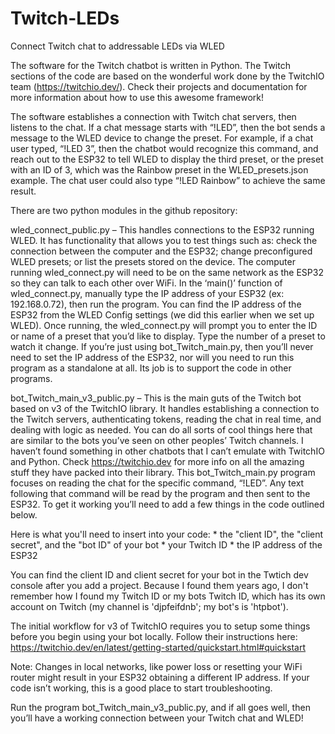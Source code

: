 # Twitch-LEDs
 Connect Twitch chat to addressable LEDs via WLED


The software for the Twitch chatbot is written in Python. The Twitch sections of the code are based on the wonderful work done by the TwitchIO team (https://twitchio.dev/). Check their projects and documentation for more information about how to use this awesome framework!

The software establishes a connection with Twitch chat servers, then listens to the chat. If a chat message starts with “!LED”, then the bot sends a message to the WLED device to change the preset. For example, if a chat user typed, “!LED 3”, then the chatbot would recognize this command, and reach out to the ESP32 to tell WLED to display the third preset, or the preset with an ID of 3, which was the Rainbow preset in the WLED_presets.json example. The chat user could also type “!LED Rainbow” to achieve the same result.

There are two python modules in the github repository:

wled_connect_public.py – This handles connections to the ESP32 running WLED. It has functionality that allows you to test things such as: check the connection between the computer and the ESP32; change preconfigured WLED presets; or list the presets stored on the device. The computer running wled_connect.py will need to be on the same network as the ESP32 so they can talk to each other over WiFi. In the ‘main()’ function of wled_connect.py, manually type the IP address of your ESP32 (ex: 192.168.0.72), then run the program. You can find the IP address of the ESP32 from the WLED Config settings (we did this earlier when we set up WLED). Once running, the wled_connect.py will prompt you to enter the ID or name of a preset that you’d like to display. Type the number of a preset to watch it change. If you’re just using bot_Twitch_main.py, then you’ll never need to set the IP address of the ESP32, nor will you need to run this program as a standalone at all. Its job is to support the code in other programs.

bot_Twitch_main_v3_public.py – This is the main guts of the Twitch bot based on v3 of the TwitchIO library. It handles establishing a connection to the Twitch servers, authenticating tokens, reading the chat in real time, and dealing with logic as needed. You can do all sorts of cool things here that are similar to the bots you’ve seen on other peoples’ Twitch channels. I haven’t found something in other chatbots that I can’t emulate with TwitchIO and Python. Check https://twitchio.dev for more info on all the amazing stuff they have packed into their library. This bot_Twitch_main.py program focuses on reading the chat for the specific command, “!LED”. Any text following that command will be read by the program and then sent to the ESP32. To get it working you’ll need to add a few things in the code outlined below.

Here is what you'll need to insert into your code: 
    * the "client ID", the "client secret", and the "bot ID" of your bot
    * your Twitch ID 
    * the IP address of the ESP32
    
You can find the client ID and client secret for your bot in the Twtich dev console after you add a project. Because I found them years ago, I don't remember how I found my Twitch ID or my bots Twitch ID, which has its own account on Twitch (my channel is 'djpfeifdnb'; my bot's is 'htpbot').

The initial workflow for v3 of TwitchIO requires you to setup some things before you begin using your bot locally. Follow their instructions here: https://twitchio.dev/en/latest/getting-started/quickstart.html#quickstart

Note: Changes in local networks, like power loss or resetting your WiFi router might result in your ESP32 obtaining a different IP address. If your code isn’t working, this is a good place to start troubleshooting.

Run the program bot_Twitch_main_v3_public.py, and if all goes well, then you’ll have a working connection between your Twitch chat and WLED! 